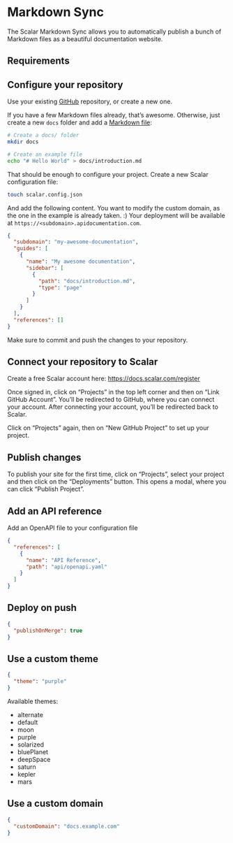# Markdown Sync

The Scalar Markdown Sync allows you to automatically publish a bunch of Markdown files as a beautiful documentation website.

## Requirements

## Configure your repository

Use your existing [GitHub](https://github.com/) repository, or create a new one.

If you have a few Markdown files already, that’s awesome. Otherwise, just create a new `docs` folder and add a [Markdown file](https://docs.github.com/en/get-started/writing-on-github/getting-started-with-writing-and-formatting-on-github/basic-writing-and-formatting-syntax):

```bash
# Create a docs/ folder
mkdir docs

# Create an example file
echo "# Hello World" > docs/introduction.md
```

That should be enough to configure your project. Create a new Scalar configuration file:

```bash
touch scalar.config.json
```

And add the following content. You want to modify the custom domain, as the one in the example is already taken. :) Your deployment will be available at `https://<subdomain>.apidocumentation.com`.

```json
{
  "subdomain": "my-awesome-documentation",
  "guides": [
    {
      "name": "My awesome documentation",
      "sidebar": [
        {
          "path": "docs/introduction.md",
          "type": "page"
        }
      ]
    }
  ],
  "references": []
}
```

Make sure to commit and push the changes to your repository.

## Connect your repository to Scalar

Create a free Scalar account here: https://docs.scalar.com/register

Once signed in, click on “Projects” in the top left corner and then on “Link GitHub Account”. You’ll be redirected to GitHub, where you can connect your account. After connecting your account, you’ll be redirected back to Scalar.

Click on “Projects” again, then on “New GitHub Project” to set up your project.

## Publish changes

To publish your site for the first time, click on “Projects”, select your project and then click on the “Deployments” button. This opens a modal, where you can click “Publish Project”.

## Add an API reference

Add an OpenAPI file to your configuration file

```json
{
  "references": [
    {
      "name": "API Reference",
      "path": "api/openapi.yaml"
    }
  ]
}
```

## Deploy on push

```json
{
  "publishOnMerge": true
}
```

## Use a custom theme

```json
{
  "theme": "purple"
}
```

Available themes:

- alternate
- default
- moon
- purple
- solarized
- bluePlanet
- deepSpace
- saturn
- kepler
- mars

## Use a custom domain

```json
{
  "customDomain": "docs.example.com"
}
```
